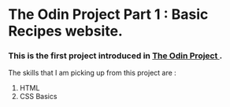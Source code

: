 # The Odin Project Part 1 : Basic Recipes website. 

### This is the first project introduced in <a href ="https://www.theodinproject.com/paths/foundations/courses/foundations/lessons/recipes"> The Odin Project </a>.
The skills that I am picking up from this project are :
1. HTML
2. CSS Basics